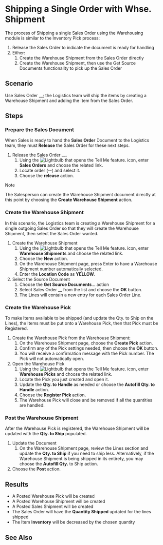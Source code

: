 # Shipping a Single Order with Whse. Shipment
The process of Shipping a single Sales Order using the Warehousing module is similar to the Inventory Pick process:

1. Release the Sales Order to indicate the document is ready for handling
2. Either:
   1. Create the Warehouse Shipment from the Sales Order directly
   2. Create the Warehouse Shipment, then use the Get Source Documents
   functionality to pick up the Sales Order

## Scenario 
Use Sales Order __; the Logistics team will ship the items by creating a Warehouse Shipment and adding the Item from the Sales Order.

## Steps
### Prepare the Sales Document
When Sales is ready to hand the **Sales  Order** Document to the Logistics team, they must **Release** the Sales Order for these next steps.

1. Release the Sales Order __.
	1. Using the ![Lightbulb that opens the Tell Me feature.](../media/ui-search/search_small.png "Tell me what you want to do") icon, enter **Sales Orders** and choose the related link.
	2. Locate order (--) and select it.
	3. Choose the **release** action.

> [!NOTE]
>  The Salesperson can create the Warehouse Shipment document directly at this point by choosing the **Create Warehouse Shipment** action.
> 
### Create the Warehouse Shipment
In this scenario, the Logistics team is creating a Warehouse Shipment for a single outgoing Sales Order so that they will create the Warehouse Shipment, then select the Sales Order wanted.

1. Create the Warehouse Shipment
	1. Using the ![Lightbulb that opens the Tell Me feature.](../media/ui-search/search_small.png "Tell me what you want to do") icon, enter **Warehouse Shipments** and choose the related link.
	2. Choose the **New** action.
	3. On the Warehouse Shipment page, press Enter to have a Warehouse Shipment number automatically selected.
	4. Enter the **Location Code** as **YELLOW**.
2. Select the Source Document
	1. Choose the **Get Source Documents**… action
	2. Select Sales Order __ from the list and choose the **OK** button.
	3. The Lines will contain a new entry for each Sales Order Line.
### Create the Warehouse Pick
To make Items available to be shipped (and update the Qty. to Ship on the Lines), the Items must be put onto a Warehouse Pick, then that Pick must be Registered.

1. Create the Warehouse Pick from the Warehouse Shipment:
	1. On the Warehouse Shipment page, choose the **Create Pick** action.
	2. Confirm any of the Pick settings needed, then choose the **OK** button.
	3. You will receive a confirmation message with the Pick number. The Pick will not automatically open.
2. Open the Warehouse Pick
	1. Using the ![Lightbulb that opens the Tell Me feature.](../media/ui-search/search_small.png "Tell me what you want to do") icon, enter **Warehouse Picks** and choose the related link.
	2. Locate the Pick you just created and open it.
	3. Update the **Qty. to Handle** as needed or choose the **Autofill Qty. to Handle** action.
	4. Choose the **Register Pick** action.
	5. The Warehouse Pick will close and be removed if all the quantities are handled.
### Post the Warehouse Shipment
After the Warehouse Pick is registered, the Warehouse Shipment will be updated with the **Qty. to Ship** populated.

1. Update the Document
	1. On the Warehouse Shipment page, review the Lines section and update the **Qty. to Ship** if you need to ship less. Alternatively, if the Warehouse Shipment is being shipped in its entirety, you may choose the **Autofill Qty.** to Ship action.
2. Choose the **Post** action.

## Results

- A Posted Warehouse Pick will be created    
- A Posted Warehouse Shipment will be created    
- A Posted Sales Shipment will be created    
- The Sales Order will have the **Quantity Shipped** updated for the lines shipped    
- The Item **Inventory** will be decreased by the chosen quantity
	
## See Also